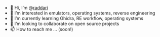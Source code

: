 - 👋 Hi, I’m @[raddari](https://github.com/raddari)
- 👀 I’m interested in emulators, operating systems, reverse engineering
- 🌱 I’m currently learning Ghidra, RE workflow, operating systems
- 💞️ I’m looking to collaborate on open source projects
- 📫 How to reach me ... (soon!)

<!---
Raddari/Raddari is a ✨ special ✨ repository because its `README.md` (this file) appears on your GitHub profile.
You can click the Preview link to take a look at your changes.
--->
